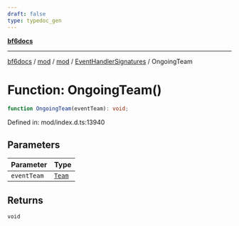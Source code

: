 ```yaml
---
draft: false
type: typedoc_gen
---
```


[**bf6docs**](../../../../_index.md)

***

[bf6docs](../../../../_index.md) / [mod](../../../_index.md) / [mod](../../_index.md) / [EventHandlerSignatures](../_index.md) / OngoingTeam

# Function: OngoingTeam()

```ts
function OngoingTeam(eventTeam): void;
```

Defined in: mod/index.d.ts:13940

## Parameters

| Parameter | Type |
| ------ | ------ |
| `eventTeam` | [`Team`](../../Team/_index.md) |

## Returns

`void`
